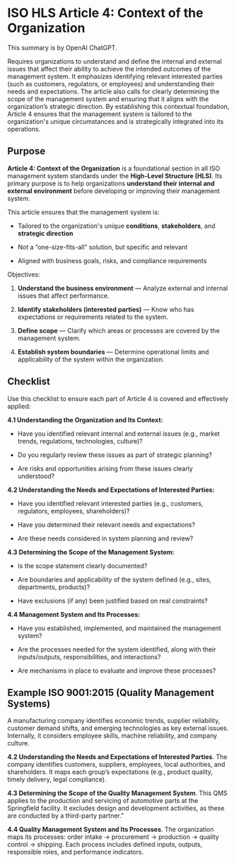 # ISO HLS Article 4: Context of the Organization

This summary is by OpenAI ChatGPT.

Requires organizations to understand and define the internal and external issues
that affect their ability to achieve the intended outcomes of the management
system. It emphasizes identifying relevant interested parties (such as
customers, regulators, or employees) and understanding their needs and
expectations. The article also calls for clearly determining the scope of the
management system and ensuring that it aligns with the organization’s strategic
direction. By establishing this contextual foundation, Article 4 ensures that
the management system is tailored to the organization's unique circumstances and
is strategically integrated into its operations.

## Purpose

**Article 4: Context of the Organization** is a foundational section in all ISO management system standards under the **High-Level Structure (HLS)**. Its primary purpose is to help organizations **understand their internal and external environment** before developing or improving their management system.

This article ensures that the management system is:

* Tailored to the organization's unique **conditions**, **stakeholders**, and **strategic direction**

* Not a “one-size-fits-all” solution, but specific and relevant

* Aligned with business goals, risks, and compliance requirements

Objectives:

1. **Understand the business environment** — Analyze external and internal issues that affect performance.

2. **Identify stakeholders (interested parties)** — Know who has expectations or requirements related to the system.

3. **Define scope** — Clarify which areas or processes are covered by the management system.

4. **Establish system boundaries** — Determine operational limits and applicability of the system within the organization.

## Checklist

Use this checklist to ensure each part of Article 4 is covered and effectively applied:

**4.1 Understanding the Organization and Its Context:**

* Have you identified relevant internal and external issues (e.g., market trends, regulations, technologies, culture)?

* Do you regularly review these issues as part of strategic planning?

* Are risks and opportunities arising from these issues clearly understood?

**4.2 Understanding the Needs and Expectations of Interested Parties:**

* Have you identified relevant interested parties (e.g., customers, regulators, employees, shareholders)?

* Have you determined their relevant needs and expectations?

* Are these needs considered in system planning and review?

**4.3 Determining the Scope of the Management System:**

* Is the scope statement clearly documented?

* Are boundaries and applicability of the system defined (e.g., sites, departments, products)?

* Have exclusions (if any) been justified based on real constraints?

**4.4 Management System and Its Processes:**

* Have you established, implemented, and maintained the management system?

* Are the processes needed for the system identified, along with their inputs/outputs, responsibilities, and interactions?

* Are mechanisms in place to evaluate and improve these processes?

## Example ISO 9001:2015 (Quality Management Systems)

A manufacturing company identifies economic trends, supplier reliability,
customer demand shifts, and emerging technologies as key external issues.
Internally, it considers employee skills, machine reliability, and company
culture.

**4.2 Understanding the Needs and Expectations of Interested Parties**. The
company identifies customers, suppliers, employees, local authorities, and
shareholders. It maps each group’s expectations (e.g., product quality, timely
delivery, legal compliance).

**4.3 Determining the Scope of the Quality Management System**. This QMS applies
to the production and servicing of automotive parts at the Springfield facility.
It excludes design and development activities, as these are conducted by a
third-party partner.”

**4.4 Quality Management System and Its Processes**. The organization maps its
processes: order intake → procurement → production → quality control → shipping.
Each process includes defined inputs, outputs, responsible roles, and
performance indicators.
